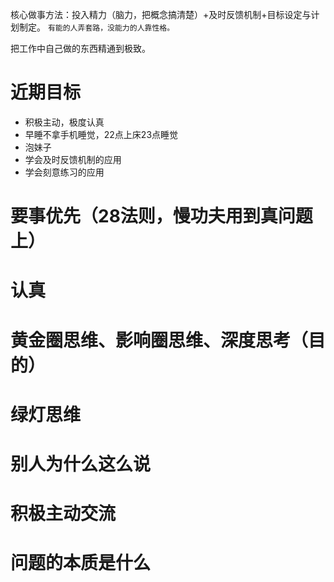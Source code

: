 核心做事方法：投入精力（脑力，把概念搞清楚）+及时反馈机制+目标设定与计划制定。
`有能的人弄套路，没能力的人靠性格。`

把工作中自己做的东西精通到极致。

# 近期目标
- 积极主动，极度认真
- 早睡不拿手机睡觉，22点上床23点睡觉
- 泡妹子
- 学会及时反馈机制的应用
- 学会刻意练习的应用


# 要事优先（28法则，慢功夫用到真问题上）
# 认真
# 黄金圈思维、影响圈思维、深度思考（目的）
# 绿灯思维
# 别人为什么这么说
# 积极主动交流
# 问题的本质是什么